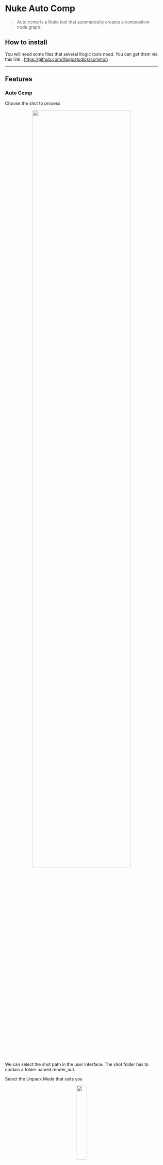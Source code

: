 # Nuke Auto Comp

> Auto comp is a Nuke tool that automatically creates a composition node graph.

## How to install

You will need some files that several Illogic tools need. You can get them via this link :
https://github.com/Illogicstudios/common

---

## Features

### Auto Comp

Choose the shot to process

<div align="center">
  <span>
    <img src="https://github.com/Illogicstudios/auto_comp/assets/94440879/c8105733-49af-4816-bcb8-7190dd79a583" width=80%>
  </span>
  <br/>
</div>

We can select the shot path in the user interface. The shot folder has to contain a folder named render_out.

Select the Unpack Mode that suits you

<div align="center">
  <span>
    <img src="https://github.com/Illogicstudios/auto_comp/assets/94440879/4babed4c-8ef7-4407-9fd4-41196837220b" width=25%>
  </span>
  <br/>
</div>

Visualize the layer that are supported by the mode selected

<div align="center">
  <span>
    <img src="https://github.com/Illogicstudios/auto_comp/assets/94440879/d7dc13f2-cf7a-4e72-b10d-4fb28e1b9b36" width=60%>
  </span>
  <br/>
</div>

Press the Auto Comp button To automatically generate the composition graph nodes.

### Shuffle Layer

Visualize the layer of the selected shot

<div align="center">
  <span>
    <img src="https://github.com/Illogicstudios/auto_comp/assets/94440879/80123cfa-ffb1-4202-bc65-8c5d7db31b45" width=55%>
  </span>
  <br/>
</div>

Select layers and press the Shuffle selected layer button to generate the shuffled layer.

### Shuffle Read Channel

Select a Read in the graph node then select all the channels that have to be shuffled in the list then press Shuffle selected channels button

<div align="center">
  <span>
    <img src="https://github.com/Illogicstudios/auto_comp/assets/94440879/6ff84779-d303-43f7-add4-389ff2cec33b" width=70%>
  </span>
  <br/>
</div>

### Update Reads

Visualize the version of each layer in the scene. Update to the last version by selecting the layers that have to be shuffled and pressing the Update selected read nodes button

<div align="center">
  <span>
    <img src="https://github.com/Illogicstudios/auto_comp/assets/94440879/97054211-6487-47ea-904a-b4c5203eb2a5" width=70%>
  </span>
  <br/>
</div>
